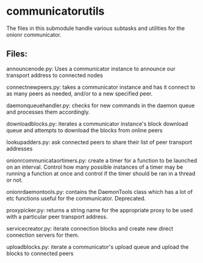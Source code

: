 # communicatorutils

The files in this submodule handle various subtasks and utilities for the onionr communicator.

## Files:

announcenode.py: Uses a communicator instance to announce our transport address to connected nodes

connectnewpeers.py: takes a communicator instance and has it connect to as many peers as needed, and/or to a new specified peer.

daemonqueuehandler.py: checks for new commands in the daemon queue and processes them accordingly.

downloadblocks.py: iterates a communicator instance's block download queue and attempts to download the blocks from online peers

lookupadders.py: ask connected peers to share their list of peer transport addresses

onionrcommunicataortimers.py: create a timer for a function to be launched on an interval. Control how many possible instances of a timer may be running a function at once and control if the timer should be ran in a thread or not.

onionrdaemontools.py: contains the DaemonTools class which has a lot of etc functions useful for the communicator. Deprecated.

proxypicker.py: returns a string name for the appropriate proxy to be used with a particular peer transport address.

servicecreator.py: iterate connection blocks and create new direct connection servers for them.

uploadblocks.py: iterate a communicator's upload queue and upload the blocks to connected peers